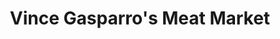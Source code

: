 ---
title: "Vince Gasparro's Meat Market"
url: /toronto/vince-gasparros-meat-market/
shop: butcher
---